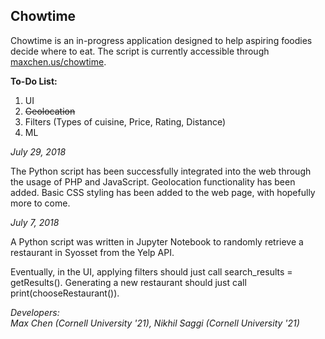 ## Chowtime

Chowtime is an in-progress application designed to help aspiring foodies decide where to eat.
The script is currently accessible through <a href = "http://www.maxchen.us/chowtime">maxchen.us/chowtime</a>.

**To-Do List:**

1. UI
2. <del>Geolocation</del>
3. Filters (Types of cuisine, Price, Rating, Distance)
4. ML

*July 29, 2018*

The Python script has been successfully integrated into the web through the usage of PHP and JavaScript. Geolocation functionality has been added. Basic CSS styling has been added to the web page, with hopefully more to come.

*July 7, 2018*

A Python script was written in Jupyter Notebook to randomly retrieve a restaurant in Syosset from the Yelp API.

Eventually, in the UI, applying filters should just call search_results = getResults().
Generating a new restaurant should just call print(chooseRestaurant()).


*Developers:*<br/>
*Max Chen (Cornell University '21), Nikhil Saggi (Cornell University '21)*









